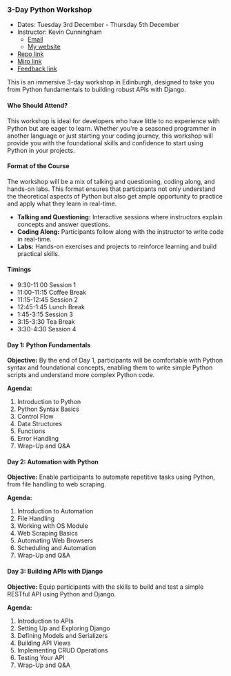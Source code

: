 ### **3-Day Python Workshop**

- Dates: Tuesday 3rd December - Thursday 5th December 
- Instructor: Kevin Cunningham
  - [Email](mailto:kevin@kevincunningham.co.uk)
  - [My website](https://kevincunningham.co.uk)
- [Repo link](https://github.com/doingandlearning/python-training-dec-2024)
- [Miro link](https://miro.com/app/board/uXjVL8zGOMI=/)
- [Feedback link](https://forms.office.com/Pages/ResponsePage.aspx?id=AbRZMmGaBU2-4wYppu4UCXoSNXuLhPlBr2Ax0BBXeilUM1pPSFZJU0NSUktUQ1RZSEcxTFVPMjlYMC4u)

This is an immersive 3-day workshop in Edinburgh, designed to take you from Python fundamentals to building robust APIs with Django.

#### **Who Should Attend?**

This workshop is ideal for developers who have little to no experience with Python but are eager to learn. Whether you're a seasoned programmer in another language or just starting your coding journey, this workshop will provide you with the foundational skills and confidence to start using Python in your projects.

#### **Format of the Course**

The workshop will be a mix of talking and questioning, coding along, and hands-on labs. This format ensures that participants not only understand the theoretical aspects of Python but also get ample opportunity to practice and apply what they learn in real-time.

- **Talking and Questioning:** Interactive sessions where instructors explain concepts and answer questions.
- **Coding Along:** Participants follow along with the instructor to write code in real-time.
- **Labs:** Hands-on exercises and projects to reinforce learning and build practical skills.

#### **Timings**

- 9:30-11:00 Session 1
- 11:00-11:15 Coffee Break
- 11:15-12:45 Session 2
- 12:45-1:45 Lunch Break
- 1:45-3:15 Session 3
- 3:15-3:30 Tea Break
- 3:30-4:30 Session 4



#### **Day 1: Python Fundamentals**

**Objective:** By the end of Day 1, participants will be comfortable with Python syntax and foundational concepts, enabling them to write simple Python scripts and understand more complex Python code.

**Agenda:**

1. Introduction to Python
2. Python Syntax Basics
3. Control Flow
4. Data Structures
5. Functions
6. Error Handling
7. Wrap-Up and Q&A

#### **Day 2: Automation with Python**

**Objective:** Enable participants to automate repetitive tasks using Python, from file handling to web scraping.

**Agenda:**

1. Introduction to Automation
2. File Handling
3. Working with OS Module
4. Web Scraping Basics
5. Automating Web Browsers
6. Scheduling and Automation
7. Wrap-Up and Q&A

#### **Day 3: Building APIs with Django**

**Objective:** Equip participants with the skills to build and test a simple RESTful API using Python and Django.

**Agenda:**

1. Introduction to APIs
2. Setting Up and Exploring Django
3. Defining Models and Serializers
4. Building API Views
5. Implementing CRUD Operations
6. Testing Your API
7. Wrap-Up and Q&A
